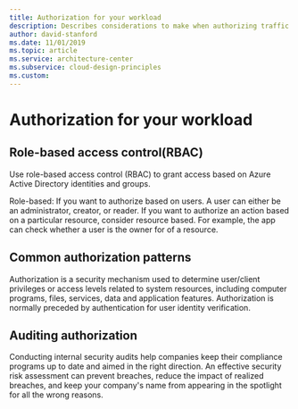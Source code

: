 ```yaml
---
title: Authorization for your workload
description: Describes considerations to make when authorizing traffic into your workload.
author: david-stanford
ms.date: 11/01/2019
ms.topic: article
ms.service: architecture-center
ms.subservice: cloud-design-principles
ms.custom: 
---
```


# Authorization for your workload

## Role-based access control(RBAC)

Use role-based access control (RBAC) to grant access based on Azure Active Directory identities and groups.

Role-based: If you want to authorize based on users. A user can either be an administrator, creator, or reader. If you want to authorize an action based on a particular resource, consider resource based. For example, the app can check whether a user is the owner for of a resource.

## Common authorization patterns

Authorization is a security mechanism used to determine user/client privileges or access levels related to system resources, including computer programs, files, services, data and application features. Authorization is normally preceded by authentication for user identity verification.

## Auditing authorization

Conducting internal security audits help companies keep their compliance programs up to date and aimed in the right direction. An effective security risk assessment can prevent breaches, reduce the impact of realized breaches, and keep your company's name from appearing in the spotlight for all the wrong reasons.